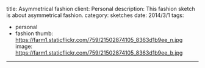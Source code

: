 title: Asymmetrical fashion
client: Personal
description: This fashion sketch is about asymmetrical fashion.
category: sketches
date: 2014/3/1
tags: 
- personal
- fashion
thumb: https://farm1.staticflickr.com/759/21502874105_8363d1b9ee_n.jpg
image: https://farm1.staticflickr.com/759/21502874105_8363d1b9ee_b.jpg
---
